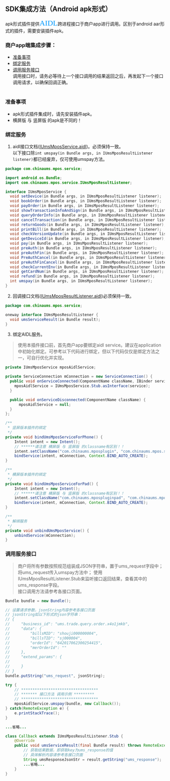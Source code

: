 ## SDK集成方法（Android apk形式）
apk形式插件提供<font color=#0099ff size=5 face="黑体">AIDL</font>跨进程接口于商户app进行调用。区别于android aar形式的插件，需要安装插件apk。
### 商户app端集成步骤：  
  - [准备事项](#准备事项)
  - [绑定服务](#绑定服务)  
  - [调用服务接口](#调用服务接口)  
  调用接口时，请务必等待上一个接口调用的结果返回之后，再发起下一个接口调用请求，以确保回调正确。  
<h1/>

### 准备事项
- apk形式插件集成时，请先安装插件apk。
- 横屏版 与 竖屏版 的apk是不同的！

### 绑定服务  
1. aidl接口文档([IUmsMposService.aidl](../code/android/apktype/useful/com/chinaums/mpos/service/IUmsMposService.aidl))。必须保持一致。  
以下接口除```int umspay(in Bundle args, in IUmsMposResultListener listener)```都已经废弃，仅可使用umspay方法。
```Java
package com.chinaums.mpos.service;

import android.os.Bundle;
import com.chinaums.mpos.service.IUmsMposResultListener;

interface IUmsMposService {
  void setDevice(in Bundle args, in IUmsMposResultListener listener);
  void bookOrder(in Bundle args, in IUmsMposResultListener listener);
  void payOrder(in Bundle args, in IUmsMposResultListener listener);
  void showTransactionInfoAndSign(in Bundle args, in IUmsMposResultListener listener);
  void queryOrderInfo(in Bundle args, in IUmsMposResultListener listener);
  void cancelTransaction(in Bundle args, in IUmsMposResultListener listener);
  void returnGoods(in Bundle args, in IUmsMposResultListener listener);
  void printBill(in Bundle args, in IUmsMposResultListener listener);
  void checkVersionUpdate(in Bundle args, in IUmsMposResultListener listener);
  void getDeviceId(in Bundle args, in IUmsMposResultListener listener);
  void pay(in Bundle args, in IUmsMposResultListener listener);
  void preAuth(in Bundle args, in IUmsMposResultListener listener);
  void preAuthFin(in Bundle args, in IUmsMposResultListener listener);
  void PreAuthCancel(in Bundle args, in IUmsMposResultListener listener);
  void preAuthFinCancel(in Bundle args, in IUmsMposResultListener listener);
  void checkCurrentEnv(in Bundle args, in IUmsMposResultListener listener);
  void getCardNum(in Bundle args, in IUmsMposResultListener listener);
  void refund(in Bundle args, in IUmsMposResultListener listener);
  int umspay(in Bundle args, in IUmsMposResultListener listener);
}
```

2. 回调接口文档([IUmsMposResultListener.aidl](../code/android/apktype/useful/com/chinaums/mpos/service/IUmsMposResultListener.aidl))必须保持一致。  

```java
package com.chinaums.mpos.service;

oneway interface IUmsMposResultListener {
  void umsServiceResult(in Bundle result);
}
```

3. 绑定AIDL服务。  
> 使用本插件接口前，首先商户app要绑定aidl service。建议在application中初始化绑定。可参考以下代码进行绑定，但以下代码仅仅是绑定方法之一，可自行优化并实现。   

```java
private IUmsMposService mposAidlService;

private ServiceConnection mConnection = new ServiceConnection() {
  public void onServiceConnected(ComponentName className, IBinder service) {
    mposAidlService = IUmsMposService.Stub.asInterface(service);
  }

  public void onServiceDisconnected(ComponentName className) {
      mposAidlService = null;
  }      
};

/**
 * 竖屏版本插件的绑定
 */
private void bindUmsMposServiceForPhone() {
    Intent intent = new Intent();
    // ******请注意 横屏版 与 竖屏版 的classname有区别！！
    intent.setClassName("com.chinaums.mposplugin", "com.chinaums.mpos.service.MposService");
    bindService(intent, mConnection, Context.BIND_AUTO_CREATE);
}

/**
 * 横屏版本插件的绑定
 */
private void bindUmsMposServiceForPad() {
    Intent intent = new Intent();
    // ******请注意 横屏版 与 竖屏版 的classname有区别！！
    intent.setClassName("com.chinaums.mpospluginpad", "com.chinaums.mpos.service.MposService");
    bindService(intent, mConnection, Context.BIND_AUTO_CREATE);
}

/**
 * 解绑服务
 */
private void unbindUmsMposService() {
    unbindService(mConnection);
}
```

### 调用服务接口  
> 商户将所有参数按照规范组装成JSON字符串，置于ums_request字段中；  
> 将ums_request传入umspay方法中；
> 使用IUmsMposResultListener.Stub来监听接口返回结果，查看其中的ums_response字段。  
> 接口调用方法请参考各接口页面。

```java
Bundle bundle = new Bundle();

// 设置请求参数，jsonString内容参考各接口页面
// jsonString如以下形式的json字符串：
// {
//     "business_id": "ums.trade.query.order.x4o1jmkb",
//     "data": {
//         "billsMID": "shouji000000004",
//         "billsTID": "sj000004",
//         "orderId": "642017062300254415",
//         "merOrderId": ""
//     },
//     "extend_params": {
// 
//     }
// }
bundle.putString("ums_request", jsonString);

try {
    // **********************************
    // ******* 接口方法 调用示例 *********
    // **********************************
    mposAidlService.umspay(bundle, new Callback());
} catch(RemoteException e) {
    e.printStackTrace();
}

...省略...

class Callback extends IUmsMposResultListener.Stub {
    @Override
    public void umsServiceResult(final Bundle result) throws RemoteException {
        // 获取结果数据，即获取key为ums_response的值
        // 具体解析内容请参考各接口页面
        String umsResponseJsonStr = result.getString("ums_response");
        ...省略...
    }
}
```
